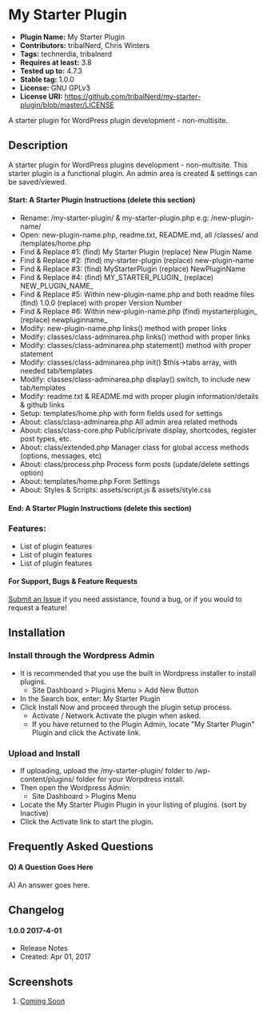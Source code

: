 # My Starter Plugin
* **Plugin Name:** My Starter Plugin
* **Contributors:** tribalNerd, Chris Winters
* **Tags:** technerdia, tribalnerd
* **Requires at least:** 3.8
* **Tested up to:** 4.7.3
* **Stable tag:** 1.0.0
* **License:** GNU GPLv3
* **License URI:** https://github.com/tribalNerd/my-starter-plugin/blob/master/LICENSE

A starter plugin for WordPress plugin development - non-multisite.


## Description

A starter plugin for WordPress plugins development - non-multisite. This starter plugin is a functional plugin. An admin area is created & settings can be saved/viewed.




#### Start: A Starter Plugin Instructions (delete this section) 

* Rename: /my-starter-plugin/ & my-starter-plugin.php e.g: /new-plugin-name/
* Open: new-plugin-name.php, readme.txt, README.md, all /classes/ and /templates/home.php
* Find & Replace #1: (find) My Starter Plugin (replace) New Plugin Name
* Find & Replace #2: (find) my-starter-plugin (replace) new-plugin-name
* Find & Replace #3: (find) MyStarterPlugin (replace) NewPluginName
* Find & Replace #4: (find) MY_STARTER_PLUGIN_ (replace) NEW_PLUGIN_NAME_
* Find & Replace #5: Within new-plugin-name.php and both readme files (find) 1.0.0 (replace) with proper Version Number
* Find & Replace #6: Within new-plugin-name.php (find) mystarterplugin_ (replace) newpluginname_
* Modify: new-plugin-name.php links() method with proper links
* Modify: classes/class-adminarea.php links() method with proper links
* Modify: classes/class-adminarea.php statement() method with proper statement
* Modify: classes/class-adminarea.php init() $this->tabs array, with needed tab/templates
* Modify: classes/class-adminarea.php display() switch, to include new tab/templates
* Modify: readme.txt & README.md with proper plugin information/details & github links
* Setup: templates/home.php with form fields used for settings
* About: class/class-adminarea.php All admin area related methods
* About: class/class-core.php Public/private display, shortcodes, register post types, etc.
* About: class/extended.php Manager class for global access methods (options, messages, etc)
* About: class/process.php Process form posts (update/delete settings option)
* About: templates/home.php Form Settings
* About: Styles & Scripts: assets/script.js & assets/style.css

#### End: A Starter Plugin Instructions (delete this section)




### Features:

* List of plugin features
* List of plugin features
* List of plugin features

#### For Support, Bugs & Feature Requests

[Submit an Issue](https://github.com/tribalNerd/my-starter-plugin/issues) if you need assistance, found a bug, or if you would to request a feature!


## Installation

### Install through the Wordpress Admin

* It is recommended that you use the built in Wordpress installer to install plugins.
	* Site Dashboard > Plugins Menu > Add New Button
* In the Search box, enter: My Starter Plugin
* Click Install Now and proceed through the plugin setup process.
	* Activate / Network Activate the plugin when asked.
	* If you have returned to the Plugin Admin, locate "My Starter Plugin" Plugin and click the Activate link.

### Upload and Install

* If uploading, upload the /my-starter-plugin/ folder to /wp-content/plugins/ folder for your Worpdress install.
* Then open the Wordpress Admin:
	* Site Dashboard > Plugins Menu
* Locate the My Starter Plugin Plugin in your listing of plugins. (sort by Inactive)
* Click the Activate link to start the plugin.


## Frequently Asked Questions

#### Q) A Question Goes Here

A) An answer goes here.


## Changelog

#### 1.0.0 2017-4-01

* Release Notes
* Created: Apr 01, 2017


## Screenshots

1. [Coming Soon](https://github.com/tribalNerd/my-starter-plugin/blob/master/svn/assets/screenshot-1.png)
